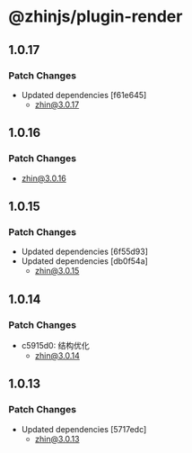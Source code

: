 # @zhinjs/plugin-render

## 1.0.17

### Patch Changes

- Updated dependencies [f61e645]
  - zhin@3.0.17

## 1.0.16

### Patch Changes

- zhin@3.0.16

## 1.0.15

### Patch Changes

- Updated dependencies [6f55d93]
- Updated dependencies [db0f54a]
  - zhin@3.0.15

## 1.0.14

### Patch Changes

- c5915d0: 结构优化
  - zhin@3.0.14

## 1.0.13

### Patch Changes

- Updated dependencies [5717edc]
  - zhin@3.0.13
